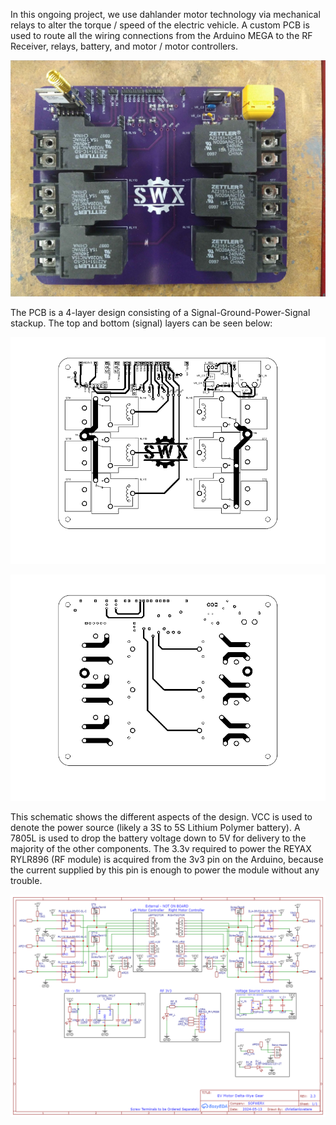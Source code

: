 In this ongoing project, we use dahlander motor technology via mechanical relays to alter the torque / speed of the electric vehicle. A custom PCB is used to route all the wiring connections from the Arduino MEGA to the RF Receiver, relays, battery, and motor / motor controllers.

<p align="center">
  <img src="PCB/CircuitBoard.jpg" alt="What is this">
</p>

The PCB is a 4-layer design consisting of a Signal-Ground-Power-Signal stackup. The top and bottom (signal) layers can be seen below:

<p align="center">
  <img src="PCB/PCB_TOP.png" alt="What is this">
</p>

<p align="center">
  <img src="PCB/PCB_BOTTOM.png" alt="What is this">
</p>

This schematic shows the different aspects of the design. VCC is used to denote the power source (likely a 3S to 5S Lithium Polymer battery). A 7805L is used to drop the battery voltage down to 5V for delivery to the majority of the other components. The 3.3v required to power the REYAX RYLR896 (RF module) is acquired from the 3v3 pin on the Arduino, because the current supplied by this pin is enough to power the module without any trouble.
<p align="center">
  <img src="PCB/Wire Schematic.png" alt="What is this">
</p>
